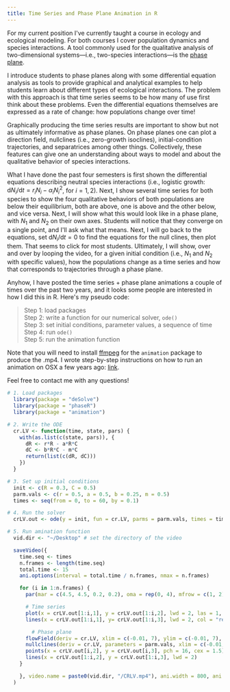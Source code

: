 ```yaml
---
title: Time Series and Phase Plane Animation in R
---
```


<script type="text/javascript" async
  src="https://cdn.mathjax.org/mathjax/latest/MathJax.js?config=TeX-MML-AM_CHTML">
</script>

For my current position I've currently taught a course in ecology and ecological modeling. For both courses I cover population dynamics and species interactions. A tool commonly used for the qualitative analysis of two-dimensional systems—i.e., two-species interactions—is the [phase plane](https://en.wikipedia.org/wiki/Phase_plane).

I introduce students to phase planes along with some differential equation analysis as tools to provide graphical and analytical examples to help students learn about different types of ecological interactions. The problem with this approach is that time series seems to be how many of use first think about these problems. Even the differential equations themselves are expressed as a rate of change: how populations change over time!

Graphically producing the time series results are important to show but not as ultimately informative as phase planes. On phase planes one can plot a direction field, nullclines (i.e., zero-growth isoclines), initial-condition trajectories, and separatrices among other things. Collectively, these features can give one an understanding about ways to model and about the qualitative behavior of species interactions.

What I have done the past four semesters is first shown the differential equations describing neutral species interactions (i.e., logistic growth: $\mathrm{d} N_i / \mathrm{d} t = r_i N_i - \alpha_i N_i^2$, for $i = 1,2$). Next, I show several time series for both species to show the four qualitative behaviors of both populations are below their equilibrium, both are above, one is above and the other below, and vice versa. Next, I will show what this would look like in a phase plane, with $N_1$ and $N_2$ on their own axes. Students will notice that they converge on a single point, and I'll ask what that means. Next, I will go back to the equations, set $\mathrm{d} N_i / \mathrm{d} t = 0$ to find the equations for the null clines, then plot them. That seems to click for most students. Ultimately, I will show, over and over by looping the video, for a given initial condition (i.e., $N_1$ and $N_2$ with specific values), how the populations change as a time series and how that corresponds to trajectories through a phase plane.

Anyhow, I have posted the time series + phase plane animations a couple of times over the past two years, and it looks some people are interested in how I did this in R. Here's my pseudo code:
> Step 1: load packages   
> Step 2: write a function for our numerical solver, `ode()`   
> Step 3: set initial conditions, parameter values, a sequence of time   
> Step 4: run `ode()`   
> Step 5: run the animation function

Note that you will need to install [ffmpeg](https://ffmpeg.org/) for the `animation` package to produce the .mp4. I wrote step-by-step instructions on how to run an animation on OSX a few years ago: [link](http://mutualismecology.com/DynamicHexagonsInR/).

Feel free to contact me with any questions!

```r
# 1. Load packages
  library(package = "deSolve")
  library(package = "phaseR")
  library(package = "animation")

# 2. Write the ODE
  cr.LV <- function(time, state, pars) {
    with(as.list(c(state, pars)), {
      dR <- r*R - a*R*C
      dC <- b*R*C - m*C
      return(list(c(dR, dC)))		
    })
  }

# 3. Set up initial conditions
  init <- c(R = 0.3, C = 0.5)
  parm.vals <- c(r = 0.5, a = 0.5, b = 0.25, m = 0.5)
  times <- seq(from = 0, to = 60, by = 0.1)

# 4. Run the solver
  crLV.out <- ode(y = init, fun = cr.LV, parms = parm.vals, times = times)

# 5. Run amination function
  vid.dir <- "~/Desktop" # set the directory of the video

  saveVideo({
    time.seq <- times
    n.frames <- length(time.seq)
    total.time <- 15
    ani.options(interval = total.time / n.frames, nmax = n.frames)

    for (i in 1:n.frames) {
      par(mar = c(4.5, 4.5, 0.2, 0.2), oma = rep(0, 4), mfrow = c(1, 2))

      # Time series
      plot(x = crLV.out[1:i,1], y = crLV.out[1:i,2], lwd = 2, las = 1, xlab = "Time", ylab = "Density", type = "l", ylim = c(0, max(crLV.out[,c(2,3)])), xlim = c(0, max(crLV.out[,1])), col = "blue")
      lines(x = crLV.out[1:i,1], y= crLV.out[1:i,3], lwd = 2, col = "red")

   		# Phase plane
      flowField(deriv = cr.LV, xlim = c(-0.01, 7), ylim = c(-0.01, 7), parameters = parm.vals, add = F, points = 20, las = 1, xaxs = "i", yaxs = "i", state.names = c("R", "C"), ylab = "Consumer", xlab = "Rersource")
      nullclines(deriv = cr.LV, parameters = parm.vals, xlim = c(-0.01, 7), ylim = c(-0.01, 7), add = T, lwd = 2, col = c("blue", "red"), add.legend = F, state.names = c("R", "C"))
      points(x = crLV.out[i,2], y = crLV.out[i,3], pch = 16, cex = 1.5)
      lines(x = crLV.out[1:i,2], y = crLV.out[1:i,3], lwd = 2)
    }

    }, video.name = paste0(vid.dir, "/CRLV.mp4"), ani.width = 800, ani.height = 400, ani.dev = function(...){png(res=100,...)}
  )
```

